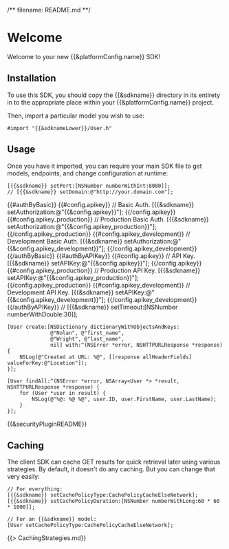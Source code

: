 /** filename: README.md **/
# Welcome
Welcome to your new {{&platformConfig.name}} SDK!


## Installation
To use this SDK, you should copy the {{&sdkname}} directory in its entirety in to the appropriate place within your {{&platformConfig.name}} project.

Then, import a particular model you wish to use: 

    #import "{{&sdknameLower}}/User.h"


## Usage
Once you have it imported, you can require your main SDK file to get models, endpoints, and change configuration at runtime:

    [{{&sdkname}} setPort:[NSNumber numberWithInt:8080]];
    // [{{&sdkname}} setDomain:@"http://your.domain.com"];
{{#authByBasic}}
    {{#config.apikey}}
    // Basic Auth.
    [{{&sdkname}} setAuthorization:@"{{&config.apikey}}"];
    {{/config.apikey}}
    {{#config.apikey_production}}
    // Production Basic Auth.
    [{{&sdkname}} setAuthorization:@"{{&config.apikey_production}}"];
    {{/config.apikey_production}}
    {{#config.apikey_development}}
    // Development Basic Auth.
    [{{&sdkname}} setAuthorization:@"{{&config.apikey_development}}"];
    {{/config.apikey_development}}
{{/authByBasic}}
{{#authByAPIKey}}
    {{#config.apikey}}
    // API Key.
    [{{&sdkname}} setAPIKey:@"{{&config.apikey}}"];
    {{/config.apikey}}
    {{#config.apikey_production}}
    // Production API Key.
    [{{&sdkname}} setAPIKey:@"{{&config.apikey_production}}"];
    {{/config.apikey_production}}
    {{#config.apikey_development}}
    // Development API Key.
    [{{&sdkname}} setAPIKey:@"{{&config.apikey_development}}"];
    {{/config.apikey_development}}
{{/authByAPIKey}}
    // [{{&sdkname}} setTimeout:[NSNumber numberWithDouble:30]];
    
    [User create:[NSDictionary dictionaryWithObjectsAndKeys:
                  @"Nolan", @"first_name",
                  @"Wright", @"last_name",
                  nil] with:^(NSError *error, NSHTTPURLResponse *response) {
        NSLog(@"Created at URL: %@", [[response allHeaderFields] valueForKey:@"Location"]);
    }];
    
    [User findAll:^(NSError *error, NSArray<User *> *result, NSHTTPURLResponse *response) {
        for (User *user in result) {
            NSLog(@"%@: %@ %@", user.ID, user.FirstName, user.LastName);
        }
    }];

{{&securityPluginREADME}}


## Caching
The client SDK can cache GET results for quick retrieval later using various strategies. By default, it doesn't do
any caching. But you can change that very easily:

    // For everything:
    [{{&sdkname}} setCachePolicyType:CachePolicyCacheElseNetwork];
    [{{&sdkname}} setCachePolicyDuration:[NSNumber numberWithLong:60 * 60 * 1000]];
    
    // For an {{&sdkname}} model:
    [User setCachePolicyType:CachePolicyCacheElseNetwork];

{{> CachingStrategies.md}}
